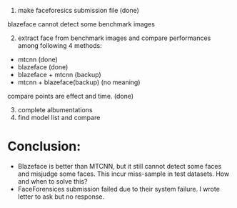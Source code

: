1) make faceforesics submission file (done)

blazeface cannot detect some benchmark images 

2) extract face from benchmark images and compare performances among following 4 methods:
- mtcnn (done)
- blazeface (done)
- blazeface + mtcnn (backup)
- mtcnn + blazeface(backup) (no meaning)

compare points are effect and time. (done)

3) complete albumentations
4) find model list and compare 

# Conclusion:
- Blazeface is better than MTCNN, but it still cannot detect some faces and misjudge some faces. This incur miss-sample in test datasets. How and when to solve this?
- FaceForensices submission failed due to their system failure. I wrote letter to ask but no response.